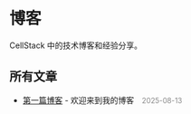 # 博客

CellStack 中的技术博客和经验分享。

## 所有文章

- [第一篇博客](./first-post.md) - 欢迎来到我的博客 <span class="date">2025-08-13</span>

<script setup>
import { onMounted } from 'vue'

onMounted(() => {
  // This is just a placeholder for future enhancement
  // In a more advanced setup, we could dynamically generate the post list
})
</script>

<style>
.date {
  color: #888;
  font-size: 0.9em;
  margin-left: 10px;
}
</style>